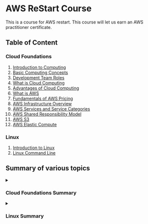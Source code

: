 # AWS ReStart Course

This is a course for AWS restart. This course will let us earn an AWS practitioner certificate.

## Table of Content

### Cloud Foundations

1. [Introduction to Computing](/Cloud-Foundations/01-Introduction-To-Computing/README.md)
2. [Basic Computing Concepts](/Cloud-Foundations/02-Basic-Computing-Concepts/README.md)
3. [Development Team Roles](/Cloud-Foundations/03-Development-Team-Roles/README.md)
4. [What is Cloud Computing](/Cloud-Foundations/04-What-Is-Cloud-Computing/README.md)
5. [Advantages of Cloud Computing](/Cloud-Foundations/05-Advantages-Of-Cloud-Computing/README.md)
6. [What is AWS](/Cloud-Foundations/06-What-Is-AWS/README.md)
7. [Fundamentals of AWS Pricing](/Cloud-Foundations/07-Fundamentals-Of-AWS-Pricing/README.md)
8. [AWS Infrastructure Overview](/Cloud-Foundations/08-AWS-Infrastructure-Overview/README.md)
9. [AWS Services and Service Categories](/Cloud-Foundations/09-AWS-Services-And-Service-Categories/README.md)
10. [AWS Shared Responsibility Model](/Cloud-Foundations/10-AWS-Shared-Responsibility-Model/README.md)
11. [AWS S3](/Cloud-Foundations/11-AWS-S3/README.MD)
12. [AWS Elastic Compute](/Cloud-Foundations/12-AWS-Elastic-Compute/README.md)

### Linux

1. [Introduction to Linux](/Linux/01-Introduction-To-Linux/README.md)
2. [Linux Command Line](/Linux/02-Linux-Command-Line/README.md)

## Summary of various topics

<details>

<summary><h3>Cloud Foundations Summary</h3></summary>

1. **[Introduction to computing](/Cloud-Foundations/01-Introduction-To-Computing//README.md):** an introduction to computing, explaining how applications and computer networks function, the different types of applications (web, mobile, desktop, and IoT), and the hardware and software components of a computer.

2. **[Basic computing concepts](/Cloud-Foundations/02-Basic-Computing-Concepts/README.md):** concepts of servers, including traditional and cloud models, the function and use of virtual machines in cloud computing, and the phases of the software development life cycle (SDLC).

3. **[Development team roles](/Cloud-Foundations/03-Development-Team-Roles/README.md):** roles within a development team, including the project manager who leads the team, the analyst who defines project purposes and gathers requirements, the quality assurance who creates and maintains tests, the software developer who writes and maintains the application code, and the database administrator who manages the application’s data.

4. **[What is cloud computing](/Cloud-Foundations/04-What-Is-Cloud-Computing/README.md):** an overview of cloud computing, contrasting it with traditional computing models, explaining different cloud service and deployment models, and outlining the various applications of cloud computing.

5. **[Advantages of cloud computing](/Cloud-Foundations/05-Advantages-Of-Cloud-Computing/README.md):** the advantages of cloud computing, including cost-effectiveness, scalability, speed, and global reach, which are driving many companies to transition from traditional computing models to cloud-based solutions.

6. **[What is AWS](/Cloud-Foundations/06-What-Is-AWS/README.md):** an overview of Amazon Web Services (AWS), explaining its cloud computing models, web services, how to choose and interact with AWS services, and the benefits of using AWS for businesses, including examples of how companies can use AWS to build applications.

7. **[Fundamentals of AWS pricing](/Cloud-Foundations/07-Fundamentals-Of-AWS-Pricing/README.md):**
the AWS pricing model, which is driven by compute, storage, and outbound data transfer costs, and offers a pay-as-you-go service, with options to pay less when reserving or using more, and discusses tools like the AWS pricing calculator and the concept of Total Cost of Ownership (TCO) to help businesses estimate and compare costs.

8. **[AWS infrastructure overview](/Cloud-Foundations/08-AWS-Infrastructure-Overview/README.md):** a comprehensive overview of the AWS Global Infrastructure, detailing its data centers, availability zones, regions, points of presence, and key features, and explaining how these elements contribute to the flexibility, scalability, fault tolerance, and high availability of AWS services.

9. **[AWS services and service categories](/Cloud-Foundations/09-AWS-Services-And-Service-Categories/README.md):**  a comprehensive overview of the various service categories offered by AWS, including storage, compute, container, database, networking and content delivery, security, identity, and compliance, cost management, and management and governance services, detailing the specific services within each category and their functionalities.

10. **[AWS shared responsibility model](/Cloud-Foundations/10-AWS-Shared-Responsibility-Model/README.md):** the AWS Shared Responsibility Model, which divides security responsibilities between AWS and the customer, with AWS responsible for the security of the cloud infrastructure, and customers responsible for the security of everything they put in the cloud, with responsibilities varying based on the service characteristics such as Infrastructure as a Service (IaaS), Platform as a Service (PaaS), and Software as a Service (SaaS).

11. **[AWS S3](/Cloud-Foundations/11-AWS-S3/README.MD):** is a secure, scalable, and durable cloud storage service that allows users to store and retrieve any amount of data from anywhere on the web, offering a range of storage classes designed for different use cases and cost optimization, with pricing based on storage, requests, and data transfer.

12. **[AWS Elastic Compute](/Cloud-Foundations/12-AWS-Elastic-Compute/README.md):** Amazon Elastic Compute Cloud (EC2) is a core service of AWS, providing on-demand, scalable computing capacity in the cloud. It offers several compute options and specialized solutions, with the choice depending on user needs and desired control over infrastructure.

</details>

<details>

<summary><h3>Linux Summary</h3></summary>

1. **[Introduction to Linux](/Linux/01-Introduction-To-Linux/README.md):** Linux is an open-source operating system that manages a computer's hardware and software resources, and runs applications. A Linux distribution includes the Linux kernel, daemons, applications, data files, and configuration files, and examples include Amazon Linux 2, Red Hat Enterprise Linux (RHEL), Debian, and Ubuntu.

2. **[Linux Command Line](/Linux/02-Linux-Command-Line/README.md):** The Linux command line is a text interface for your computer where you can run commands. It starts with a login process where your username and password are checked for authenticity. The command line includes various commands like `whoami` to display the current user, `id` to show user and group information, `hostname` to display the system's name, and others like `uptime`, `date`, `cal`, `clear`, `echo`, `history`, `touch`, `cat` which perform various functions. It also handles standard input, output, and error streams for commands, and features like tab completion and command history for ease of use.

</details>
